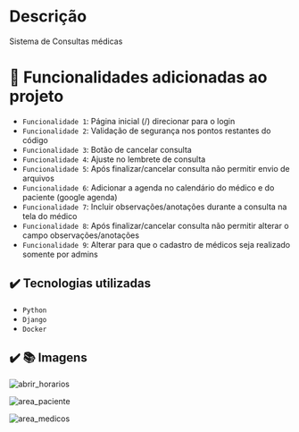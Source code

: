 # Descrição
Sistema de Consultas médicas

# :hammer: Funcionalidades adicionadas ao projeto

- `Funcionalidade 1`: Página inicial (/) direcionar para o login
- `Funcionalidade 2`: Validação de segurança nos pontos restantes do código
- `Funcionalidade 3`: Botão de cancelar consulta
- `Funcionalidade 4`: Ajuste no lembrete de consulta
- `Funcionalidade 5`: Após finalizar/cancelar consulta não permitir envio de arquivos
- `Funcionalidade 6`: Adicionar a agenda no calendário do médico e do paciente (google agenda)
- `Funcionalidade 7`: Incluir observações/anotações durante a consulta na tela do médico
- `Funcionalidade 8`: Após finalizar/cancelar consulta não permitir alterar o campo observações/anotações
- `Funcionalidade 9`: Alterar para que o cadastro de médicos seja realizado somente por admins


## ✔️ Tecnologias utilizadas

- ``Python``
- ``Django``
- ``Docker``


## ✔️ :books:  Imagens
![abrir_horarios](https://github.com/osvaldosdj/PSW10/assets/31571091/e44d76bd-28e2-4343-bd90-ac3e2269c856)

![area_paciente](https://github.com/osvaldosdj/PSW10/assets/31571091/9f4b648d-9520-42f9-8750-9a16961e655b)

![area_medicos](https://github.com/osvaldosdj/PSW10/assets/31571091/ac3a1bd6-5a12-4660-ac61-8d8f4186e1c9)
